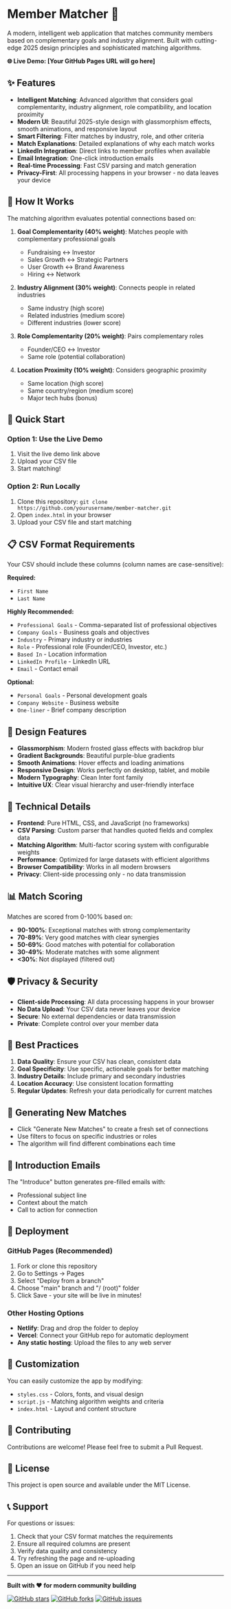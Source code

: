 # Member Matcher 🚀

A modern, intelligent web application that matches community members based on complementary goals and industry alignment. Built with cutting-edge 2025 design principles and sophisticated matching algorithms.

**🌐 Live Demo: [Your GitHub Pages URL will go here]**

## ✨ Features

- **Intelligent Matching**: Advanced algorithm that considers goal complementarity, industry alignment, role compatibility, and location proximity
- **Modern UI**: Beautiful 2025-style design with glassmorphism effects, smooth animations, and responsive layout
- **Smart Filtering**: Filter matches by industry, role, and other criteria
- **Match Explanations**: Detailed explanations of why each match works
- **LinkedIn Integration**: Direct links to member profiles when available
- **Email Integration**: One-click introduction emails
- **Real-time Processing**: Fast CSV parsing and match generation
- **Privacy-First**: All processing happens in your browser - no data leaves your device

## 🎯 How It Works

The matching algorithm evaluates potential connections based on:

1. **Goal Complementarity (40% weight)**: Matches people with complementary professional goals
   - Fundraising ↔ Investor
   - Sales Growth ↔ Strategic Partners
   - User Growth ↔ Brand Awareness
   - Hiring ↔ Network

2. **Industry Alignment (30% weight)**: Connects people in related industries
   - Same industry (high score)
   - Related industries (medium score)
   - Different industries (lower score)

3. **Role Complementarity (20% weight)**: Pairs complementary roles
   - Founder/CEO ↔ Investor
   - Same role (potential collaboration)

4. **Location Proximity (10% weight)**: Considers geographic proximity
   - Same location (high score)
   - Same country/region (medium score)
   - Major tech hubs (bonus)

## 🚀 Quick Start

### Option 1: Use the Live Demo
1. Visit the live demo link above
2. Upload your CSV file
3. Start matching!

### Option 2: Run Locally
1. Clone this repository: `git clone https://github.com/yourusername/member-matcher.git`
2. Open `index.html` in your browser
3. Upload your CSV file and start matching

## 📋 CSV Format Requirements

Your CSV should include these columns (column names are case-sensitive):

**Required:**
- `First Name`
- `Last Name`

**Highly Recommended:**
- `Professional Goals` - Comma-separated list of professional objectives
- `Company Goals` - Business goals and objectives
- `Industry` - Primary industry or industries
- `Role` - Professional role (Founder/CEO, Investor, etc.)
- `Based In` - Location information
- `LinkedIn Profile` - LinkedIn URL
- `Email` - Contact email

**Optional:**
- `Personal Goals` - Personal development goals
- `Company Website` - Business website
- `One-liner` - Brief company description

## 🎨 Design Features

- **Glassmorphism**: Modern frosted glass effects with backdrop blur
- **Gradient Backgrounds**: Beautiful purple-blue gradients
- **Smooth Animations**: Hover effects and loading animations
- **Responsive Design**: Works perfectly on desktop, tablet, and mobile
- **Modern Typography**: Clean Inter font family
- **Intuitive UX**: Clear visual hierarchy and user-friendly interface

## 🔧 Technical Details

- **Frontend**: Pure HTML, CSS, and JavaScript (no frameworks)
- **CSV Parsing**: Custom parser that handles quoted fields and complex data
- **Matching Algorithm**: Multi-factor scoring system with configurable weights
- **Performance**: Optimized for large datasets with efficient algorithms
- **Browser Compatibility**: Works in all modern browsers
- **Privacy**: Client-side processing only - no data transmission

## 📊 Match Scoring

Matches are scored from 0-100% based on:

- **90-100%**: Exceptional matches with strong complementarity
- **70-89%**: Very good matches with clear synergies
- **50-69%**: Good matches with potential for collaboration
- **30-49%**: Moderate matches with some alignment
- **<30%**: Not displayed (filtered out)

## 🛡️ Privacy & Security

- **Client-side Processing**: All data processing happens in your browser
- **No Data Upload**: Your CSV data never leaves your device
- **Secure**: No external dependencies or data transmission
- **Private**: Complete control over your member data

## 🎯 Best Practices

1. **Data Quality**: Ensure your CSV has clean, consistent data
2. **Goal Specificity**: Use specific, actionable goals for better matching
3. **Industry Details**: Include primary and secondary industries
4. **Location Accuracy**: Use consistent location formatting
5. **Regular Updates**: Refresh your data periodically for current matches

## 🔄 Generating New Matches

- Click "Generate New Matches" to create a fresh set of connections
- Use filters to focus on specific industries or roles
- The algorithm will find different combinations each time

## 📧 Introduction Emails

The "Introduce" button generates pre-filled emails with:
- Professional subject line
- Context about the match
- Call to action for connection

## 🚀 Deployment

### GitHub Pages (Recommended)
1. Fork or clone this repository
2. Go to Settings → Pages
3. Select "Deploy from a branch"
4. Choose "main" branch and "/ (root)" folder
5. Click Save - your site will be live in minutes!

### Other Hosting Options
- **Netlify**: Drag and drop the folder to deploy
- **Vercel**: Connect your GitHub repo for automatic deployment
- **Any static hosting**: Upload the files to any web server

## 🎨 Customization

You can easily customize the app by modifying:
- `styles.css` - Colors, fonts, and visual design
- `script.js` - Matching algorithm weights and criteria
- `index.html` - Layout and content structure

## 🤝 Contributing

Contributions are welcome! Please feel free to submit a Pull Request.

## 📄 License

This project is open source and available under the MIT License.

## 📞 Support

For questions or issues:
1. Check that your CSV format matches the requirements
2. Ensure all required columns are present
3. Verify data quality and consistency
4. Try refreshing the page and re-uploading
5. Open an issue on GitHub if you need help

---

**Built with ❤️ for modern community building**

[![GitHub stars](https://img.shields.io/github/stars/yourusername/member-matcher?style=social)](https://github.com/yourusername/member-matcher)
[![GitHub forks](https://img.shields.io/github/forks/yourusername/member-matcher?style=social)](https://github.com/yourusername/member-matcher)
[![GitHub issues](https://img.shields.io/github/issues/yourusername/member-matcher)](https://github.com/yourusername/member-matcher/issues) 
